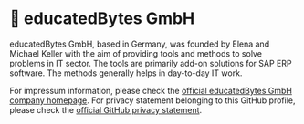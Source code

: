 # :rocket: educatedBytes GmbH

educatedBytes GmbH, based in Germany, was founded by Elena and Michael Keller with the aim of providing tools and methods to solve problems in IT sector. The tools are primarily add-on solutions for SAP ERP software. The methods generally helps in day-to-day IT work.

For impressum information, please check the [official educatedBytes GmbH company homepage](https://www.educatedbytes.de/impressum). For privacy statement belonging to this GitHub profile, please check the [official GitHub privacy statement](https://docs.github.com/de/site-policy/privacy-policies/github-privacy-statement).
